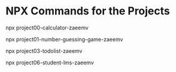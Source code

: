 # NPX Commands for the Projects

npx project00-calculator-zaeemv

npx project01-number-guessing-game-zaeemv

npx project03-todolist-zaeemv

npx project06-student-lms-zaeemv
